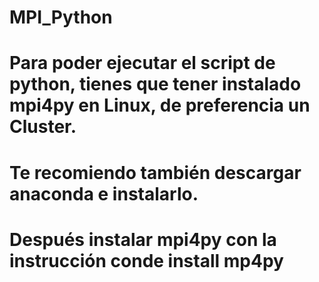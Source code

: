 # MPI_Python

# Para poder ejecutar el script de python, tienes que tener instalado mpi4py en Linux, de preferencia un Cluster.
# Te recomiendo también descargar anaconda e instalarlo. 
# Después instalar mpi4py con la instrucción conde install mp4py
